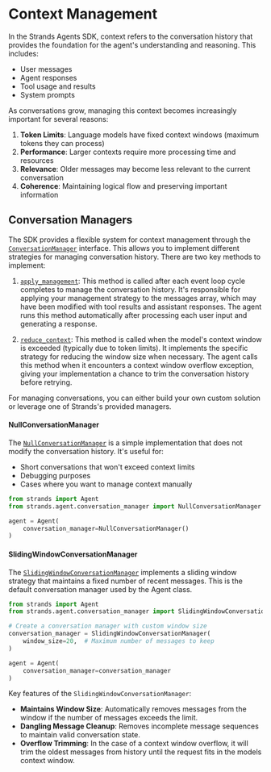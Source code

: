 # Context Management

In the Strands Agents SDK, context refers to the conversation history that provides the foundation for the agent's understanding and reasoning. This includes:

- User messages
- Agent responses
- Tool usage and results
- System prompts

As conversations grow, managing this context becomes increasingly important for several reasons:

1. **Token Limits**: Language models have fixed context windows (maximum tokens they can process)
2. **Performance**: Larger contexts require more processing time and resources
3. **Relevance**: Older messages may become less relevant to the current conversation
4. **Coherence**: Maintaining logical flow and preserving important information

## Conversation Managers

The SDK provides a flexible system for context management through the [`ConversationManager`](../../../api-reference/agent.md#strands.agent.conversation_manager.conversation_manager.ConversationManager) interface. This allows you to implement different strategies for managing conversation history. There are two key methods to implement:

1. [`apply_management`](../../../api-reference/agent.md#strands.agent.conversation_manager.conversation_manager.ConversationManager.apply_management): This method is called after each event loop cycle completes to manage the conversation history. It's responsible for applying your management strategy to the messages array, which may have been modified with tool results and assistant responses. The agent runs this method automatically after processing each user input and generating a response.

2. [`reduce_context`](../../../api-reference/agent.md#strands.agent.conversation_manager.conversation_manager.ConversationManager.reduce_context): This method is called when the model's context window is exceeded (typically due to token limits). It implements the specific strategy for reducing the window size when necessary. The agent calls this method when it encounters a context window overflow exception, giving your implementation a chance to trim the conversation history before retrying.

For managing conversations, you can either build your own custom solution or leverage one of Strands's provided managers.

#### NullConversationManager

The [`NullConversationManager`](../../../api-reference/agent.md#strands.agent.conversation_manager.null_conversation_manager.NullConversationManager) is a simple implementation that does not modify the conversation history. It's useful for:

- Short conversations that won't exceed context limits
- Debugging purposes
- Cases where you want to manage context manually

```python
from strands import Agent
from strands.agent.conversation_manager import NullConversationManager

agent = Agent(
    conversation_manager=NullConversationManager()
)
```

#### SlidingWindowConversationManager

The [`SlidingWindowConversationManager`](../../../api-reference/agent.md#strands.agent.conversation_manager.sliding_window_conversation_manager.SlidingWindowConversationManager) implements a sliding window strategy that maintains a fixed number of recent messages. This is the default conversation manager used by the Agent class.

```python
from strands import Agent
from strands.agent.conversation_manager import SlidingWindowConversationManager

# Create a conversation manager with custom window size
conversation_manager = SlidingWindowConversationManager(
    window_size=20,  # Maximum number of messages to keep
)

agent = Agent(
    conversation_manager=conversation_manager
)
```

Key features of the `SlidingWindowConversationManager`:

- **Maintains Window Size**: Automatically removes messages from the window if the number of messages exceeds the limit.
- **Dangling Message Cleanup**: Removes incomplete message sequences to maintain valid conversation state.
- **Overflow Trimming**: In the case of a context window overflow, it will trim the oldest messages from history until the request fits in the models context window.

